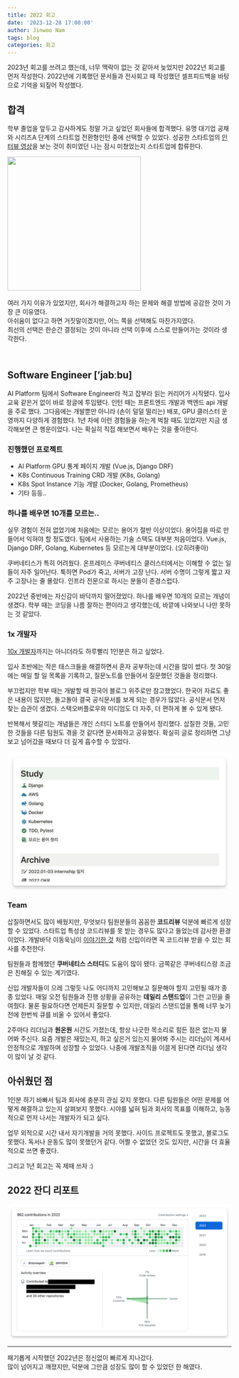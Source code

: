 ```yaml
---
title: 2022 회고
date: '2023-12-28 17:00:00'
author: Jinwoo Nam
tags: blog
categories: 회고
---
```


2023년 회고를 쓰려고 했는데, 너무 맥락이 없는 것 같아서 늦었지만 2022년 회고를 먼저 작성한다. 2022년에 기록했던 문서들과 전사회고 때 작성했던 셀프피드백을 바탕으로 기억을 되짚어 작성했다.

## 합격

학부 졸업을 앞두고 감사하게도 정말 가고 싶었던 회사들에 합격했다. 유명 대기업 공채와 시리즈A 단계의 스타트업 전환형인턴 중에 선택할 수 있었다. 성공한 스타트업의 [인터뷰 영상](https://www.youtube.com/@eo_studio)을 보는 것이 취미였던 나는 잠시 미쳤었는지 스타트업에 합류한다.

<img src="stay.gif" width="300" height="300">
<br>

여러 가지 이유가 있었지만, 회사가 해결하고자 하는 문제와 해결 방법에 공감한 것이 가장 큰 이유였다.<br>
아쉬움이 없다고 하면 거짓말이겠지만, 어느 쪽을 선택해도 마찬가지였다.<br>
최선의 선택은 한순간 결정되는 것이 아니라 선택 이후에 스스로 만들어가는 것이라 생각한다.<br>

<br>

## Software Engineer [’jabːbu]

AI Platform 팀에서 Software Engineer라 적고 잡부라 읽는 커리어가 시작됐다. 입사 교육 같은거 없이 바로 정글에 투입됐다. 인턴 때는 프론트엔드 개발과 백엔드 api 개발을 주로 했다. 그다음에는 개발뿐만 아니라 (손이 덜덜 떨리는) 배포, GPU 클러스터 운영까지 다양하게 경험했다. 1년 차에 이런 경험들을 하는게 벅찰 때도 있었지만 지금 생각해보면 큰 행운이었다. 나는 확실히 직접 해보면서 배우는 것을 좋아한다.

### 진행했던 프로젝트

- AI Platform GPU 통계 페이지 개발 (Vue.js, Django DRF)
- K8s Continuous Training CRD 개발 (K8s, Golang)
- K8s Spot Instance 기능 개발 (Docker, Golang, Prometheus)
- 기타 등등..

### 하나를 배우면 10개를 모르는..

실무 경험이 전혀 없었기에 처음에는 모르는 용어가 절반 이상이었다. 용어집을 따로 만들어서 익혀야 할 정도였다. 팀에서 사용하는 기술 스택도 대부분 처음이었다. Vue.js, Django DRF, Golang, Kubernetes 등 모르는게 대부분이었다. (오히려좋아)

쿠버네티스가 특히 어려웠다. 온프레미스 쿠버네티스 클러스터에서는 이해할 수 없는 일들이 자주 일어난다. 툭하면 Pod가 죽고, 서버가 고장 난다. 서버 수명이 그렇게 짧고 자주 고장나는 줄 몰랐다. 인프라 전문으로 하시는 분들이 존경스럽다.

2022년 중반에는 자신감이 바닥까지 떨어졌었다. 하나를 배우면 10개의 모르는 개념이 생겼다. 학부 때는 코딩을 나름 잘하는 편이라고 생각했는데, 바깥에 나와보니 나만 못하는 것 같았다.

### 1x 개발자

[10x 개발자](https://www.7pace.com/blog/10x-engineers#:~:text=WTF%20is%20a%20%E2%80%9C10X%20Engineer%E2%80%9D%2C%20Anyway%3F)까지는 아니더라도 하루빨리 1인분은 하고 싶었다.

입사 초반에는 작은 태스크들을 해결하면서 혼자 공부하는데 시간을 많이 썼다. 첫 30일에는 매일 할 일 목록을 기록하고, 질문노트를 만들어서 질문했던 것들을 정리했다.

부끄럽지만 학부 때는 개발할 때 한국어 블로그 위주로만 참고했었다. 한국어 자료도 좋은 내용이 많지만, 돌고돌아 결국 공식문서를 보게 되는 경우가 많았다. 공식문서 먼저 찾는 습관이 생겼다. 스택오버플로우와 미디엄도 더 자주, 더 편하게 볼 수 있게 됐다.

반복해서 헷갈리는 개념들은 개인 스터디 노트를 만들어서 정리했다. 삽질한 것들, 고민한 것들을 다른 팀원도 겪을 것 같다면 문서화하고 공유했다. 확실히 글로 정리하면 그냥 보고 넘어갔을 때보다 더 깊게 흡수할 수 있었다.

<img src="note.png">

### Team

삽질하면서도 많이 배웠지만, 무엇보다 팀원분들의 꼼꼼한 **코드리뷰** 덕분에 빠르게 성장할 수 있었다. 스타트업 특성상 코드리뷰를 못 받는 경우도 많다고 들었는데 감사한 환경이었다. 개발바닥 이동욱님이 [이야기한 것](https://jojoldu.tistory.com/284?category=689637&ref=integer.blog#:~:text=%EB%AC%B4%EC%8A%A8%20%EC%88%98%EB%A5%BC%20%EC%93%B0%EB%8D%94%EB%9D%BC%EB%8F%84-,%EC%BD%94%EB%93%9C%EB%A6%AC%EB%B7%B0%20%ED%95%98%EB%8A%94%20%ED%9A%8C%EC%82%AC%EB%A1%9C%20%EA%B0%80%EC%84%B8%EC%9A%94%20%EA%BC%AD!,-%EC%B2%AB%20Feature%20%EA%B0%9C%EB%B0%9C%EC%9D%B4) 처럼 신입이라면 꼭 코드리뷰 받을 수 있는 회사를 추천한다.

팀원들과 함께했던 **쿠버네티스 스터디**도 도움이 많이 됐다. 금쪽같은 쿠버네티스랑 조금은 친해질 수 있는 계기였다.

신입 개발자들이 으레 그렇듯 나도 어디까지 고민해보고 질문해야 할지 고민될 때가 종종 있었다. 매일 오전 팀원들과 진행 상황을 공유하는 **데일리 스탠드업**이 그런 고민을 줄여줬다. 물론 필요하다면 언제든지 질문할 수 있지만, 데일리 스탠드업을 통해 너무 늦기 전에  한번씩 큐를 비울 수 있어서 좋았다.

2주마다 리더님과 **원온원** 시간도 가졌는데, 항상 나긋한 목소리로 힘든 점은 없는지 물어봐 주신다. 요즘 개발은 재밌는지, 하고 싶은거 있는지 물어봐 주시는 리더님이 계셔서 안정적으로 개발하며 성장할 수 있었다. 나중에 개발조직을 이끌게 된다면 리더님 생각이 많이 날 것 같다.

## 아쉬웠던 점

1인분 하기 바빠서 팀과 회사에 충분히 관심 갖지 못했다. 다른 팀원들은 어떤 문제를 어떻게 해결하고 있는지 살펴보지 못했다. 시야를 넓혀 팀과 회사의 목표를 이해하고, 능동적으로 먼저 나서는 개발자가 되고 싶다.

업무 외적으로 시간 내서 자기개발을 거의 못했다. 사이드 프로젝트도 못했고, 블로그도 못했다. 독서나 운동도 많이 못했던거 같다. 어쩔 수 없었던 것도 있지만, 시간을 더 효율적으로 쓰면 좋겠다.

그리고 1년 회고는 꼭 제때 쓰자 :)

## 2022 잔디 리포트

<img src="jandi.png">

---
패기롭게 시작했던 2022년은 정신없이 빠르게 지나갔다.<br>
많이 넘어지고 깨졌지만, 덕분에 그만큼 성장도 많이 할 수 있었던 한 해였다.

```toc
```

